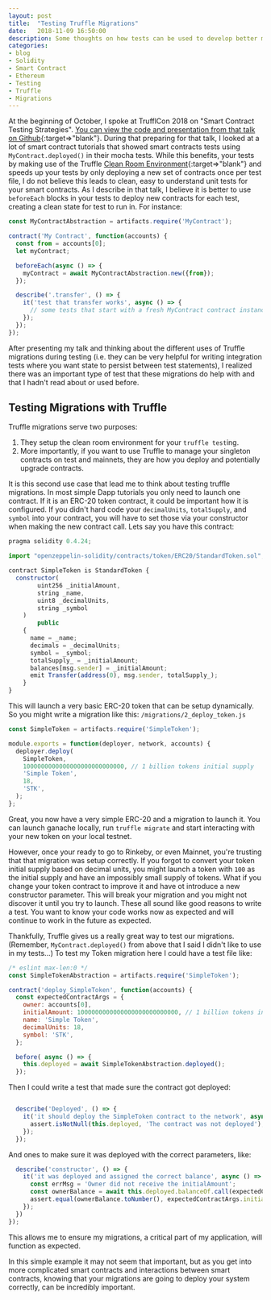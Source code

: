 ```yaml
---
layout: post
title:  "Testing Truffle Migrations"
date:   2018-11-09 16:50:00
description: Some thoughts on how tests can be used to develop better migrations in Truffle.
categories:
- blog
- Solidity
- Smart Contract
- Ethereum
- Testing
- Truffle
- Migrations
---
```


At the beginning of October, I spoke at TrufflCon 2018 on "Smart Contract Testing Strategies".  [You can view the code and presentation from that talk on Github](https://github.com/iamchrissmith/trufflecon-2018-testing-strategies){:target=>"blank"}. During that preparing for that talk, I looked at a lot of smart contract tutorials that showed smart contracts tests using `MyContract.deployed()` in their mocha tests.  While this benefits, your tests by making use of the Truffle [Clean Room Environment](https://truffleframework.com/docs/truffle/testing/testing-your-contracts#clean-room-environment){:target=>"blank"} and speeds up your tests by only deploying a new set of contracts once per test file, I do not believe this leads to clean, easy to understand unit tests for your smart contracts.  As I describe in that talk, I believe it is better to use `beforeEach` blocks in your tests to deploy new contracts for each test, creating a clean state for test to run in.  For instance:
```javascript
const MyContractAbstraction = artifacts.require('MyContract');

contract('My Contract', function(accounts) {
  const from = accounts[0];
  let myContract;

  beforeEach(async () => {
    myContract = await MyContractAbstraction.new({from});
  });

  describe('.transfer', () => {
    it('test that transfer works', async () => {
      // some tests that start with a fresh MyContract contract instance
    });
  });
});
```

After presenting my talk and thinking about the different uses of Truffle migrations during testing (i.e. they can be very helpful for writing integration tests where you want state to persist between test statements), I realized there was an important type of test that these migrations do help with and that I hadn't read about or used before.

## Testing Migrations with Truffle

Truffle migrations serve two purposes: 
1. They setup the clean room environment for your `truffle test`ing. 
2. More importantly, if you want to use Truffle to manage your singleton contracts on test and mainnets, they are how you deploy and potentially upgrade contracts.

It is this second use case that lead me to think about testing truffle migrations.  In most simple Dapp tutorials you only need to launch one contract.  If it is an ERC-20 token contract, it could be important how it is configured.  If you didn't hard code your `decimalUnits`, `totalSupply`, and `symbol` into your contract, you will have to set those via your constructor when making the new contract call.  Lets say you have this contract:

```javascript
pragma solidity 0.4.24;

import "openzeppelin-solidity/contracts/token/ERC20/StandardToken.sol";

contract SimpleToken is StandardToken {
  constructor(
        uint256 _initialAmount,
        string _name,
        uint8 _decimalUnits,
        string _symbol
    )
        public
    {
      name = _name;
      decimals = _decimalUnits;
      symbol = _symbol;
      totalSupply_ = _initialAmount;
      balances[msg.sender] = _initialAmount;
      emit Transfer(address(0), msg.sender, totalSupply_);
    }
}
```

This will launch a very basic ERC-20 token that can be setup dynamically. So you might write a migration like this: `/migrations/2_deploy_token.js`

```javascript
const SimpleToken = artifacts.require('SimpleToken');

module.exports = function(deployer, network, accounts) {
  deployer.deploy(
    SimpleToken,
    1000000000000000000000000000, // 1 billion tokens initial supply
    'Simple Token',
    18,
    'STK',
  );
};
```

Great, you now have a very simple ERC-20 and a migration to launch it.  You can launch ganache locally, run `truffle migrate` and start interacting with your new token on your local testnet.

However, once your ready to go to Rinkeby, or even Mainnet, you're trusting that that migration was setup correctly.  If you forgot to convert your token initial supply based on decimal units, you might launch a token with `100` as the initial supply and have an impossibly small supply of tokens.  What if you change your token contract to improve it and have ot introduce a new constructor parameter.  This will break your migration and you might not discover it until you try to launch.  These all sound like good reasons to write a test.  You want to know your code works now as expected and will continue to work in the future as expected.

Thankfully, Truffle gives us a really great way to test our migrations.  (Remember, `MyContract.deployed()` from above that I said I didn't like to use in my tests...) To test my Token migration here I could have a test file like:

```javascript
/* eslint max-len:0 */
const SimpleTokenAbstraction = artifacts.require('SimpleToken');

contract('deploy_SimpleToken', function(accounts) {
  const expectedContractArgs = {
    owner: accounts[0],
    initialAmount: 1000000000000000000000000000, // 1 billion tokens initial supply
    name: 'Simple Token',
    decimalUnits: 18,
    symbol: 'STK',
  };

  before( async () => {
    this.deployed = await SimpleTokenAbstraction.deployed();
  });
```
Then I could write a test that made sure the contract got deployed:

```javascript

  describe('Deployed', () => {
    it('it should deploy the SimpleToken contract to the network', async () => {
      assert.isNotNull(this.deployed, 'The contract was not deployed');
    });
  });
```
And ones to make sure it was deployed with the correct parameters, like:
```javascript
  describe('constructor', () => {
    it('it was deployed and assigned the correct balance', async () => {
      const errMsg = 'Owner did not receive the initialAmount';
      const ownerBalance = await this.deployed.balanceOf.call(expectedContractArgs.owner);
      assert.equal(ownerBalance.toNumber(), expectedContractArgs.initialAmount, errMsg);
    });
  })
});
```

This allows me to ensure my migrations, a critical part of my application, will function as expected.

In this simple example it may not seem that important, but as you get into more complicated smart contracts and interactions between smart contracts, knowing that your migrations are going to deploy your system correctly, can be incredibly important.

